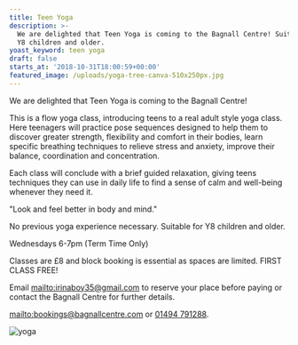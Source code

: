 ```yaml
---
title: Teen Yoga
description: >-
  We are delighted that Teen Yoga is coming to the Bagnall Centre! Suitable for
  Y8 children and older. 
yoast_keyword: teen yoga
draft: false
starts_at: '2018-10-31T18:00:59+00:00'
featured_image: /uploads/yoga-tree-canva-510x250px.jpg
---
```

We are delighted that Teen Yoga is coming to the Bagnall Centre! 



This is a flow yoga class, introducing teens to a real adult style yoga class. Here teenagers will practice pose sequences designed to help them to discover greater strength, flexibility and comfort in their bodies, learn specific breathing techniques to relieve stress and anxiety, improve their balance, coordination and concentration.



Each class will conclude with a brief guided relaxation, giving teens techniques they can use in daily life to find a sense of calm and well-being whenever they need it.

"Look and feel better in body and mind."

No previous yoga experience necessary. Suitable for Y8 children and older.



Wednesdays 6-7pm (Term Time Only)



Classes are £8 and block booking is essential as spaces are limited. FIRST CLASS FREE! 



Email <mailto:irinaboy35@gmail.com> to reserve your place before paying or contact the Bagnall Centre for further details. 

<mailto:bookings@bagnallcentre.com> or [01494 791288](tel:01494791288). 

![yoga](/uploads/image-children-yoga-tree.jpg)
